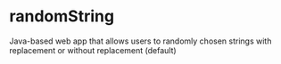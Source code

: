 # randomString
Java-based web app that allows users to randomly chosen strings with replacement or without replacement (default)
